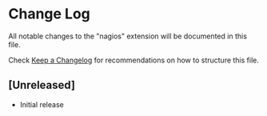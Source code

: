 # Change Log
All notable changes to the "nagios" extension will be documented in this file.

Check [Keep a Changelog](http://keepachangelog.com/) for recommendations on how to structure this file.

## [Unreleased]
- Initial release